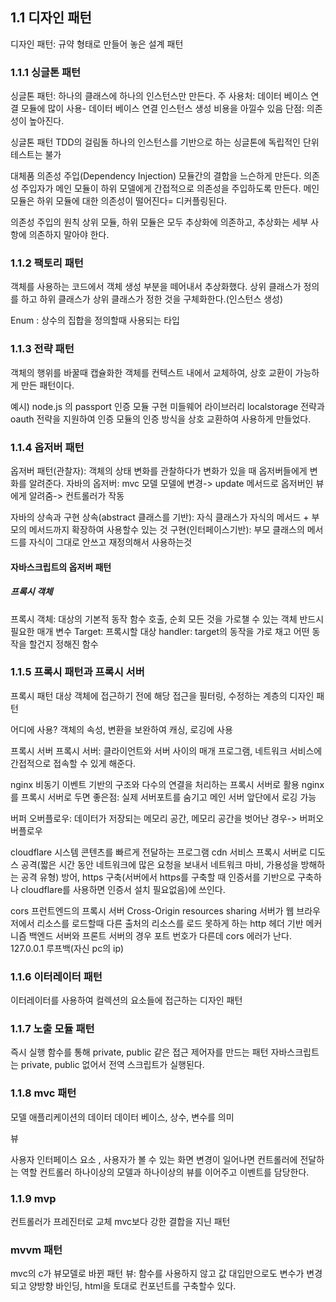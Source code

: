 ## 1.1 디자인 패턴
디자인 패턴: 규약 형태로 만들어 놓은 설계 패턴

### 1.1.1 싱글톤 패턴
싱글톤 패턴: 하나의 클래스에 하나의 인스턴스만 만든다.
주 사용처: 데이터 베이스 연결 모듈에 많이 사용- 데이터 베이스 연결 인스턴스 생성 비용을 아낄수 있음
단점: 의존성이 높아진다.

싱글톤 패턴 TDD의 걸림돌
하나의 인스턴스를 기반으로 하는 싱글톤에 독립적인 단위테스트는 불가

대체품 의존성 주입(Dependency Injection)
모듈간의 결합을 느슨하게 만든다. 
의존성 주입자가 메인 모듈이 하위 모델에게 간접적으로 의존성을 주입하도록 만든다.
메인 모듈은 하위 모듈에 대한 의존성이 떨어진다= 디커플링된다. 

의존성 주입의 원칙
상위 모듈, 하위 모듈은 모두 추상화에 의존하고, 추상화는 세부 사항에 의존하지 말아야 한다.

### 1.1.2 팩토리 패턴

객체를 사용하는 코드에서 객체 생성 부분을 떼어내서 추상화했다.
상위 클래스가 정의를 하고 하위 클래스가 상위 클래스가 정한 것을 구체화한다.(인스턴스 생성)

Enum : 상수의 집합을 정의할때 사용되는 타입

### 1.1.3 전략 패턴
객체의 행위를 바꿀때 캡슐화한 객체를 컨텍스트 내에서 교체하여, 상호 교환이 가능하게 만든 패턴이다.

예시) node.js 의 passport 
인증 모듈 구현 미들웨어 라이브러리
localstorage 전략과 oauth 전략을 지원하여 인증 모듈의 인증 방식을 상호 교환하여 사용하게 만들었다.

### 1.1.4 옵저버 패턴
옵저버 패턴(관찰자): 객체의 상태 변화를 관찰하다가 변화가 있을 때 옵저버들에게 변화를 알려준다.
자바의 옵저버: mvc 모델
모델에 변경-> update 메서드로 옵저버인 뷰에게 알려줌-> 컨트롤러가 작동

자바의 상속과 구현
상속(abstract 클래스를 기반): 자식 클래스가 자식의 메서드 + 부모의 메서드까지 확장하여 사용할수 있는 것
구현(인터페이스기반): 부모 클래스의 메서드를 자식이 그대로 안쓰고 재정의해서 사용하는것

#### 자바스크립트의 옵저버 패턴

##### 프록시 객체
프록시 객체: 대상의 기본적 동작 함수 호출, 순회 모든 것을 가로챌 수 있는 객체
반드시 필요한 매개 변수
Target: 프록시할 대상
handler:  target의 동작을 가로 채고 어떤 동작을 할건지 정해진 함수

### 1.1.5 프록시 패턴과 프록시 서버

프록시 패턴
대상 객체에 접근하기 전에 해당 접근을 필터링, 수정하는 계층의 디자인 패턴

어디에 사용?
객체의 속성, 변환을 보완하여 캐싱, 로깅에 사용

프록시 서버
프록시 서버: 클라이언트와 서버 사이의 매개 프로그램, 네트워크 서비스에 간접적으로 접속할 수 있게 해준다.

nginx
비동기 이벤트 기반의 구조와 다수의 연결을 처리하는 프록시 서버로 활용
nginx를 프록시 서버로 두면 좋은점: 실제 서버포트를 숨기고 메인 서버 앞단에서 로깅 가능

버퍼 오버플로우: 데이터가 저장되는 메모리 공간, 메모리 공간을 벗어난 경우-> 버퍼오버플로우 

cloudflare
시스템 콘텐츠를 빠르게 전달하는 프로그램 cdn 서비스
프록시 서버로 디도스 공격(짧은 시간 동안 네트워크에 많은 요청을 보내서 네트워크 마비, 가용성을 방해하는 공격 유형) 방어, 
https 구축(서버에서 https를 구축할 때 인증서를 기반으로 구축하나 cloudflare를 사용하면 인증서 설치 필요없음)에 쓰인다.

cors 프런트엔드의 프록시 서버
Cross-Origin resources sharing  서버가 웹 브라우저에서 리소스를 로드할때 다른
출처의 리소스를 로드 못하게 하는 http 헤더 기반 메커니즘
백엔드 서버와 프론트 서버의 경우 포트 번호가 다른데 cors 에러가 난다.
127.0.0.1 루프백(자신 pc의 ip)

### 1.1.6 이터레이터 패턴
이터레이터를 사용하여 컬렉션의 요소들에 접근하는 디자인 패턴

### 1.1.7 노출 모듈 패턴
즉시 실행 함수를 통해 private, public 같은 접근 제어자를 만드는 패턴
자바스크립트는 private, public 없어서 전역 스크립트가 실행된다.

### 1.1.8 mvc 패턴
모델
애플리케이션의 데이터 데이터 베이스, 상수, 변수를 의미


뷰

사용자 인터페이스 요소 , 사용자가 볼 수 있는 화면 
변경이 일어나면 컨트롤러에 전달하는 역할
컨트롤러
하나이상의 모델과 하나이상의 뷰를 이어주고 이벤트를 담당한다.

### 1.1.9 mvp
컨트롤러가 프레진터로 교체 mvc보다 강한 결합을 지닌 패턴

### mvvm 패턴
mvc의 c가 뷰모델로 바뀐 패턴
뷰: 
함수를 사용하지 않고 값 대입만으로도 변수가 변경되고 양방향 바인딩, html을 토대로 컨포넌트를 구축할수 있다.
